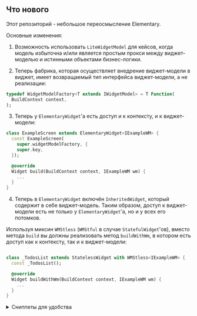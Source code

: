 ## Что нового

Этот репозиторий - небольшое переосмысление Elementary.

Основные изменения:

1. Возможность использовать `LiteWidgetModel` для кейсов, когда модель избыточна и/или является простым прокси между виджет-моделью и истинными объектами бизнес-логики.

2. Теперь фабрика, которая осуществляет внедрение виджет-модели в виджет, имеет возвращаемый тип интерфейса виджет-модели, а не реализации:
```dart
typedef WidgetModelFactory<T extends IWidgetModel> = T Function(
  BuildContext context,
);
```

3. Теперь у `ElementaryWidget`'а есть доступ и к контексту, и к виджет-модели:
```dart
class ExampleScreen extends ElementaryWidget<IExampleWM> {
  const ExampleScreen(
    super.widgetModelFactory, {
    super.key,
  });

  @override
  Widget build(BuildContext context, IExampleWM wm) {
    ...
  }
}
```

4. Теперь в `ElementaryWidget` включён `InheritedWidget`, который содержит в себе виджет-модель. Таким образом, доступ к виджет-модели есть не только у `ElementaryWidget`'а, но и у всех его потомков. 

Используя миксин `WMStless` (`WMStful` в случае `StatefulWidget`'ов), вместо метода `build` вы должны реализовать метод `buildWithWm`, в котором есть доступ как к контексту, так и к виджет-модели:
```dart

class _TodosList extends StatelessWidget with WMStless<IExampleWM> {
  const _TodosList();

  @override
  Widget buildWithWm(BuildContext context, IExampleWM wm) {
    ...
  }
}
```

<details>
<summary>Сниппеты для удобства</summary>
    
```json
    "Create StatelessWidget with WidgetModel": {
        "prefix": "wmst",
        "body": [
            "",
            "class $1 extends StatelessWidget with WMStless<$2> {",
            "  @override",
            "  Widget buildWithWm(BuildContext context, $2 wm) {",
            "    return $3",
            "  }",
            "}"
        ],
        "description": "Create StatelessWidget with WidgetModel"
    },
    "Create StatefulWidget with WidgetModel": {
        "prefix": "wmstf",
        "body": [
            "",
            "class $1 extends StatefulWidget {",
            "  @override",
            "  _${1}State createState() => _${1}State();",
            "}",
            "",
            "class _${1}State extends State<$1> with WMStful<$2, $1> {",
            "  @override",
            "  Widget buildWithWm(BuildContext context, $2 wm) {",
            "    return $3",
            "  }",
            "}"
        ],
        "description": "Create StatefulWidget with WidgetModel"
    },
```
</details>